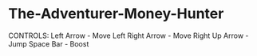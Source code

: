 # The-Adventurer-Money-Hunter

CONTROLS:
Left Arrow - Move Left
Right Arrow - Move Right
Up Arrow - Jump
Space Bar - Boost
